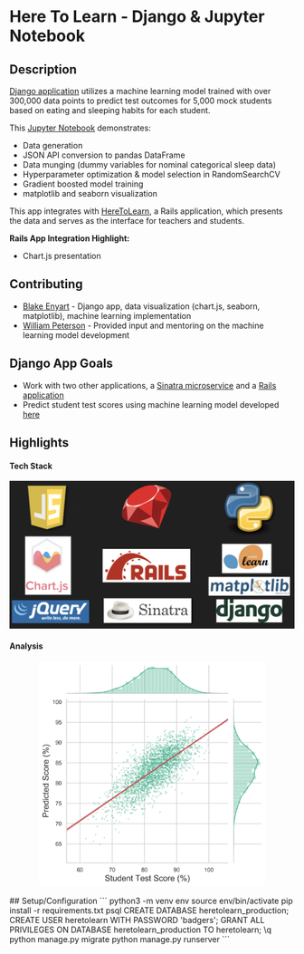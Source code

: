 # Here To Learn - Django & Jupyter Notebook

## Description
 [Django application](http://lit-fortress-28598.herokuapp.com/) utilizes a machine learning model trained with over 300,000 data points to predict test outcomes for 5,000 mock students based on eating and sleeping habits for each student.

 This [Jupyter Notebook](https://github.com/blake-enyart/heretolearn_django/blob/master/jupyter_notebook/ml-generator.ipynb) demonstrates:
* Data generation
* JSON API conversion to pandas DataFrame
* Data munging (dummy variables for nominal categorical sleep data)
* Hyperparameter optimization & model selection in RandomSearchCV
* Gradient boosted model training
* matplotlib and seaborn visualization

 This app integrates with [HereToLearn](https://young-anchorage-86985.herokuapp.com), a Rails application, which presents the data and serves as the interface for teachers and students.

**Rails App Integration Highlight:**
* Chart.js presentation

## Contributing
* [Blake Enyart](https://github.com/blake-enyart) - Django app, data visualization (chart.js, seaborn, matplotlib), machine learning implementation
* [William Peterson](https://github.com/wipegup) - Provided input and mentoring on the machine learning model development

## Django App Goals
* Work with two other applications, a [Sinatra microservice](https://aqueous-caverns-33840.herokuapp.com) and a [Rails application](https://young-anchorage-86985.herokuapp.com)
* Predict student test scores using machine learning model developed [here](https://github.com/blake-enyart/heretolearn_django/blob/master/jupyter_notebook/ml-generator.ipynb)

## Highlights
#### Tech Stack
<p align="center">
 <img src="media/README/tech_stack.png" width="600" height="auto"/>
</p>

#### Analysis
<p align="center">
 <img src="media/README/joint_plot.png" width="400" height="auto"/>
</p>
## Setup/Configuration
```
python3 -m venv env
source env/bin/activate
pip install -r requirements.txt
psql
CREATE DATABASE heretolearn_production;
CREATE USER heretolearn WITH PASSWORD 'badgers';
GRANT ALL PRIVILEGES ON DATABASE heretolearn_production TO heretolearn;
\q
python manage.py migrate
python manage.py runserver
 ```

